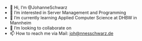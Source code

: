 - 👋 Hi, I’m @JohanneSchwarz
- 👀 I’m interested in Server Management and Programming
- 🌱 I’m currently learning Applied Computer Science at DHBW in Mannheim
- 💞️ I’m looking to collaborate on 
- 📫 How to reach me via Mail: joh@nnesschwarz.de

<!---
JohanneSchwarz/JohanneSchwarz is a ✨ special ✨ repository because its `README.md` (this file) appears on your GitHub profile.
You can click the Preview link to take a look at your changes.
--->
